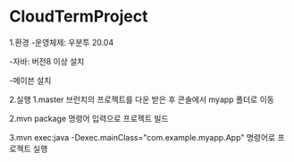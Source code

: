 # CloudTermProject
1.환경
-운영체제: 우분투 20.04

-자바: 버전8 이상 설치

-메이븐 설치

2.실행
1.master 브런치의 프로젝트를 다운 받은 후 콘솔에서 myapp 폴더로 이동

2.mvn package 명령어 입력으로 프로젝트 빌드

3.mvn exec:java -Dexec.mainClass="com.example.myapp.App" 명령어로 프로젝트 실행
